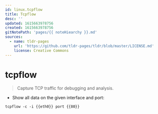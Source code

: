 ```yaml
---
id: linux.tcpflow
title: Tcpflow
desc: ''
updated: 1615663978756
created: 1615663978756
gitNotePath: 'pages/{{ noteHiearchy }}.md'
sources:
  - name: tldr-pages
    url: 'https://github.com/tldr-pages/tldr/blob/master/LICENSE.md'
    license: Creative Commons
---
```

# tcpflow

> Capture TCP traffic for debugging and analysis.

- Show all data on the given interface and port:

`tcpflow -c -i {{eth0}} port {{80}}`

